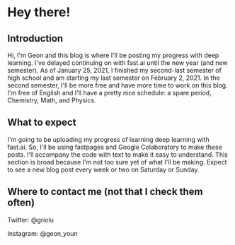 # Hey there!
## Introduction
Hi, I'm Geon and this blog is where I'll be posting my progress with deep learning. I've delayed continuing on with fast.ai until the new year (and new semester). As of January 25, 2021, I finished my second-last semester of high school and am starting my last semester on February 2, 2021. In the second semester, I'll be more free and have more time to work on this blog. I'm free of English and I'll have a pretty nice schedule: a spare period, Chemistry, Math, and Physics. 

## What to expect
I'm going to be uploading my progress of learning deep learning with fast.ai. So, I'll be using fastpages and Google Colaboratory to make these posts. I'll accompany the code with text to make it easy to understand. This section is broad because I'm not too sure yet of what I'll be making. Expect to see a new blog post every week or two on Saturday or Sunday.

## Where to contact me (not that I check them often)
Twitter: @griolu

Instagram: @geon_youn

